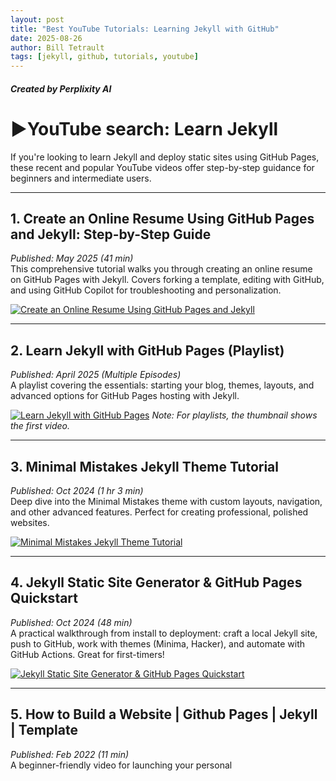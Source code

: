 ```yaml
---
layout: post
title: "Best YouTube Tutorials: Learning Jekyll with GitHub"
date: 2025-08-26
author: Bill Tetrault
tags: [jekyll, github, tutorials, youtube]
---
```

##### Created by Perplixity AI

# ▶️YouTube search: Learn Jekyll
If you're looking to learn Jekyll and deploy static sites using GitHub Pages, these recent and popular YouTube videos offer step-by-step guidance for beginners and intermediate users.

---

## 1. Create an Online Resume Using GitHub Pages and Jekyll: Step-by-Step Guide

*Published: May 2025 (41 min)*  
This comprehensive tutorial walks you through creating an online resume on GitHub Pages with Jekyll. Covers forking a template, editing with GitHub, and using GitHub Copilot for troubleshooting and personalization.

[![Create an Online Resume Using GitHub Pages and Jekyll](https://img.youtube.com/vi/j-tXer7dIes/0.jpg)](https://www.youtube.com/watch?v=j-tXer7dIes)

---

## 2. Learn Jekyll with GitHub Pages (Playlist)

*Published: April 2025 (Multiple Episodes)*  
A playlist covering the essentials: starting your blog, themes, layouts, and advanced options for GitHub Pages hosting with Jekyll.

[![Learn Jekyll with GitHub Pages](https://img.youtube.com/vi/j-tXer7dIes/0.jpg)](https://www.youtube.com/playlist?list=PL_RrEj88onS_tGzIaWwanw9T1-6gujoHf)
*Note: For playlists, the thumbnail shows the first video.*

---

## 3. Minimal Mistakes Jekyll Theme Tutorial

*Published: Oct 2024 (1 hr 3 min)*  
Deep dive into the Minimal Mistakes theme with custom layouts, navigation, and other advanced features. Perfect for creating professional, polished websites.

[![Minimal Mistakes Jekyll Theme Tutorial](https://img.youtube.com/vi/Pof342wGt78/0.jpg)](https://www.youtube.com/watch?v=Pof342wGt78)

---

## 4. Jekyll Static Site Generator & GitHub Pages Quickstart

*Published: Oct 2024 (48 min)*  
A practical walkthrough from install to deployment: craft a local Jekyll site, push to GitHub, work with themes (Minima, Hacker), and automate with GitHub Actions. Great for first-timers!

[![Jekyll Static Site Generator & GitHub Pages Quickstart](https://img.youtube.com/vi/fV01b0duZwU/0.jpg)](https://www.youtube.com/watch?v=fV01b0duZwU)

---

## 5. How to Build a Website | Github Pages | Jekyll | Template

*Published: Feb 2022 (11 min)*  
A beginner-friendly video for launching your personal


